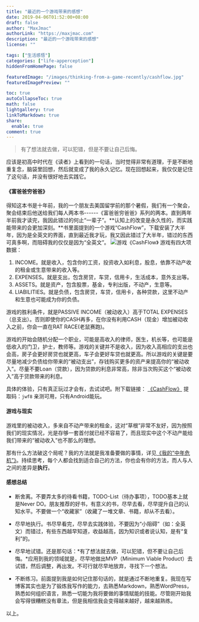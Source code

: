 ```yaml
---
title: "最近的一个游戏带来的感想"
date: 2019-04-06T01:52:00+08:00
draft: false
author: "MaxJmac"
authorLink: "https://maxjmac.com"
description: "最近的一个游戏带来的感想"
license: ""

tags: ["生活感悟"]
categories: ["life-apperception"]
hiddenFromHomePage: false

featuredImage: "/images/thinking-from-a-game-recently/cashflow.jpg"
featuredImagePreview: ""

toc: true
autoCollapseToc: true
math: false
lightgallery: true
linkToMarkdown: true
share:
  enable: true
comment: true
---
```


> 有了想法就去做，可以犯错，但是不要让自己后悔。

应该是初高中时代在《读者》上看到的一句话，当时觉得非常有道理，于是不断地重复念，脑袋里回想，然后就变成了我的永久记忆。现在回想起来，我仅仅是记住了这句话，并没有很好地去实践它。

#### 《富爸爸穷爸爸》
得知这本书是十年前，我的一个朋友去美国留学前的那个暑假，我们有一个聚会，聚会结束后他送给我们每人两本书------《富爸爸穷爸爸》系列的两本。直到两年半前我才读完，我因此错过的何止“一辈子”。**认知上的改变是永久性的，而实践能带来的会更加深刻。**书里面提到的一个游戏“CashFlow”，下载安装了大半年，因为是全英文的界面，直到最近我才玩，我又因此错过了大半年，错过的东西可真多啊，而阻碍我的仅仅是因为“全英文”。
![游戏《CashFlow》](/images/thinking-from-a-game-recently/cashflow.jpg)
游戏有四大项数据：
1. INCOME。就是收入，包含你的工资，投资收入如利息，股息，依靠不动产收的租金或生意带来的收入等。
2. EXPENSES。就是支出，包含房贷，车贷，信用卡，生活成本，意外支出等。
3. ASSETS。就是资产，包含股票，基金，专利出版，不动产，生意等。
4. LIABILITIES。就是负债，包含房贷，车贷，信用卡，各种贷款，这里不动产和生意也可能成为你的负债。

游戏的胜利条件，就是PASSIVE INCOME（被动收入）高于TOTAL EXPENSES（总支出）。否则即使你的CASH再多，在你没有利用CASH（现金）增加被动收入之前，你会一直在RAT RACE(老鼠赛跑)。

游戏的开始会随机分配一个职业，可能是高收入的律师，医生，机长等，也可能是低收入的门卫，护士，教师等。游戏的关键并不是收入，因为收入高相应的支出也会高，房子会更好房贷也就更高，车子会更好车贷也就更高。所以游戏的关键是要尽量地减少负债给你带来的“被动支出”，存钱购买更多的资产来提高你的“被动收入”。尽量不要Loan（贷款），因为贷款的利息非常高，除非当次购买这个“被动收入”高于贷款带来的利息。

具体的体验，只有真正玩过才会有，去试试吧。附下载链接：
[《CashFlow》](https://pan.baidu.com/share/init?surl=J7gMKowYjWs_h-7brVhEYw) 提取码：`jwf8`
亲测可用，只有Android能玩。

#### 游戏与现实
游戏里的被动收入，多来自不动产带来的租金，这对“草根”非常不友好，因为按照我们的现实情况，光是存够一套首付就已经不容易了，而且现实中这个不动产能给我们带来的“被动收入”也不那么的理想。

那有什么方法破这个局呢？我的方法就是我准备要做的事情，详见[《我的“中年危机”》](https://maxjmac.com/life-apperception/my-middle-age/)。持续思考，每个人都会找到适合自己的方法，你也会有你的方法，而人与人之间的差异是**执行**。

#### 感想总结
* 断舍离。不要弄太多的待看书籍，TODO-List（待办事项），TODO基本上就是Never DO。朋友推荐的好书，有意义的书，尽早去看，尽早提升自己的认知水平。不要做一个“收藏家”（收藏了一堆文章、书籍，却从不去看）。

* 尽早地执行。书尽早看完，尽早去实践体验，不要因为“小阻碍”（如：全英文）而错过，有些东西越早知道，收益越高，因为知识或者说认知，是有“复利”的。

* 尽早地试错。还是那句话：*有了想法就去做，可以犯错，但不要让自己后悔。*应用到我的领域就是，尽早地做出MVP（Minimum Viable Product）去试错，然后调整，再出发。不可行就尽早地放弃，寻找下一个想法。

* 不断练习。前面提到我是如何记住那句话的，就是通过不断地重复。我现在写博客其实也是为了锻炼我写作的能力，去熟悉Markdown，熟悉WordPress，熟悉如何组织语言，熟悉一切能为我将要做的事情赋能的技能。尽管刚开始我会写得很糟糕没有章法，但是我相信我会变得越来越好，越来越熟练。

以上。